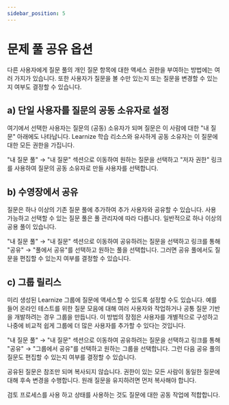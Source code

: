 ```yaml
---
sidebar_position: 5
---
```


# 문제 풀 공유 옵션

다른 사용자에게 질문 풀의 개인 질문 항목에 대한 액세스 권한을 부여하는 방법에는 여러 가지가 있습니다. 또한 사용자가 질문을 볼 수만 있는지 또는 질문을 변경할 수 있는지 여부도 결정할 수 있습니다.

## a) 단일 사용자를 질문의 공동 소유자로 설정

여기에서 선택한 사용자는 질문의 (공동) 소유자가 되며 질문은 이 사람에 대한 "내 질문" 아래에도 나타납니다. Learnize 학습 리소스와 유사하게 공동 소유자는 이 질문에 대한 모든 권한을 가집니다.

"내 질문 풀" → "내 질문" 섹션으로 이동하여 원하는 질문을 선택하고 "저자 권한" 링크를 사용하여 질문의 공동 소유자로 만들 사용자를 선택합니다.

## b) 수영장에서 공유

질문은 하나 이상의 기존 질문 풀에 추가하여 추가 사용자와 공유할 수 있습니다. 사용 가능하고 선택할 수 있는 질문 풀은 풀 관리자에 따라 다릅니다. 일반적으로 하나 이상의 공용 풀이 있습니다.

"내 질문 풀" → "내 질문" 섹션으로 이동하여 공유하려는 질문을 선택하고 링크를 통해 "공유" → "풀에서 공유"를 선택하고 원하는 풀을 선택합니다. 그러면 공유 풀에서도 질문을 편집할 수 있는지 여부를 결정할 수 있습니다.

## c) 그룹 릴리스

미리 생성된 Learnize 그룹에 질문에 액세스할 수 있도록 설정할 수도 있습니다. 예를 들어 온라인 테스트를 위한 질문 모음에 대해 여러 사용자와 작업하거나 공통 질문 기반을 개발하려는 경우 그룹을 만듭니다. 이 방법의 장점은 사용자를 개별적으로 구성하고 나중에 비교적 쉽게 그룹에 더 많은 사용자를 추가할 수 있다는 것입니다.

"내 질문 풀" → "내 질문" 섹션으로 이동하여 공유하려는 질문을 선택하고 링크를 통해 "공유" → "그룹에서 공유"를 선택하고 원하는 그룹을 선택합니다. 그런 다음 공유 풀의 질문도 편집할 수 있는지 여부를 결정할 수 있습니다.

공유된 질문은 참조만 되며 복사되지 않습니다. 권한이 있는 모든 사람이 동일한 질문에 대해 후속 변경을 수행합니다. 원래 질문을 유지하려면 먼저 복사해야 합니다.

검토 프로세스를 사용 하고 상태를 사용하는 것도 질문에 대한 공동 작업에 적합합니다.